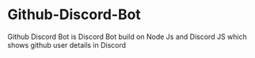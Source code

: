 ﻿# Github-Discord-Bot
Github Discord Bot is Discord Bot build on Node Js and Discord JS which shows github user details in Discord 
